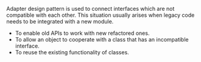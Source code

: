 Adapter design pattern is used to connect interfaces which are not compatible with each other. This situation usually arises when legacy code needs to be integrated with a new module. 

- To enable old APIs to work with new refactored ones.
- To allow an object to cooperate with a class that has an incompatible interface.
- To reuse the existing functionality of classes.

